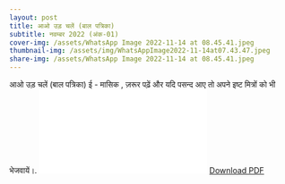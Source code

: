 ```yaml
---
layout: post
title: आओ उड़ चलें (बाल पत्रिका)
subtitle: नवम्बर 2022 (अंक-01)
cover-img: /assets/WhatsApp Image 2022-11-14 at 08.45.41.jpeg
thumbnail-img: /assets/img/WhatsAppImage2022-11-14at07.43.47.jpeg
share-img: /assets/WhatsApp Image 2022-11-14 at 08.45.41.jpeg
---
```


आओ उड़ चलें (बाल पत्रिका) ई - मासिक ,
ज़रूर पढ़ें और यदि पसन्द आए तो अपने इष्ट मित्रों को भी भेजवायें।.
<object data="/assets/img/आओ-उड़-चलें-(NOV-2022).pdf" type="application/pdf" width="700px" height="1400px">
    <embed src="/assets/img/आओ-उड़-चलें-(NOV-2022).pdf">
        <a href="/assets/img/आओ-उड़-चलें-(NOV-2022).pdf">Download PDF</a>
</object>
